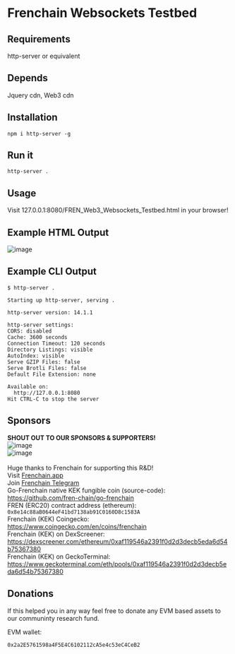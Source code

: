 # Frenchain Websockets Testbed

## Requirements
http-server or equivalent

## Depends
Jquery cdn, Web3 cdn

## Installation
```
npm i http-server -g
```

## Run it
```
http-server .
```

## Usage
Visit 127.0.0.1:8080/FREN_Web3_Websockets_Testbed.html in your browser! 

## Example HTML Output
![image](https://user-images.githubusercontent.com/12779751/196534113-c85b2183-255b-4719-87d5-77387c0a8d86.png)

## Example CLI Output
```
$ http-server .

Starting up http-server, serving .

http-server version: 14.1.1

http-server settings:
CORS: disabled
Cache: 3600 seconds
Connection Timeout: 120 seconds
Directory Listings: visible
AutoIndex: visible
Serve GZIP Files: false
Serve Brotli Files: false
Default File Extension: none

Available on:
  http://127.0.0.1:8080
Hit CTRL-C to stop the server
```

## Sponsors 
**SHOUT OUT TO OUR SPONSORS & SUPPORTERS!** <br />
![image](https://user-images.githubusercontent.com/38635290/191865582-703c0075-3c10-4378-8186-be808c332c69.png) <br />
![image](https://user-images.githubusercontent.com/38635290/191865565-258d22a4-a1e9-44e4-b32d-af1721facf0e.png) <br />
 <br />
Huge thanks to Frenchain for supporting this R&D! <br />
Visit [Frenchain.app](https://Frenchain.app) <br />
Join [Frenchain Telegram](https://t.me/frenchain) <br />
Go-Frenchain native KEK fungible coin (source-code): https://github.com/fren-chain/go-frenchain <br />
FREN (ERC20) contract address (ethereum): ```0x8e14c88aB0644eF41bd7138ab91C0160D8c1583A``` <br />
Frenchain (KEK) Coingecko: https://www.coingecko.com/en/coins/frenchain <br />
Frenchain (KEK) on DexScreener: https://dexscreener.com/ethereum/0xaf119546a2391f0d2d3decb5eda6d54b75367380 <br />
Frenchain (KEK) on GeckoTerminal: https://www.geckoterminal.com/eth/pools/0xaf119546a2391f0d2d3decb5eda6d54b75367380 <br />


## Donations
If this helped you in any way feel free to donate any EVM based assets to our communinty research fund.

EVM wallet: 
```
0x2a2E5761598a4F5E4C6102112cA5e4c53eC4CeB2
```


